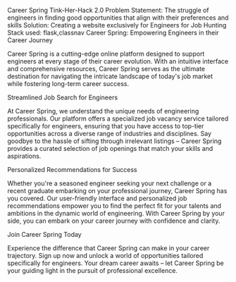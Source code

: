Career Spring
Tink-Her-Hack 2.0
Problem Statement: The struggle of engineers in finding good opportunities that align with their preferences and skills
Solution: Creating a website exclusively for Engineers for Job Hunting
Stack used: flask,classnav
Career Spring: Empowering Engineers in their Career Journey

Career Spring is a cutting-edge online platform designed to support engineers at every stage of their career evolution. With an intuitive interface and comprehensive resources, Career Spring serves as the ultimate destination for navigating the intricate landscape of today's job market while fostering long-term career success.

Streamlined Job Search for Engineers

At Career Spring, we understand the unique needs of engineering professionals. Our platform offers a specialized job vacancy service tailored specifically for engineers, ensuring that you have access to top-tier opportunities across a diverse range of industries and disciplines. Say goodbye to the hassle of sifting through irrelevant listings – Career Spring provides a curated selection of job openings that match your skills and aspirations.

Personalized Recommendations for Success

Whether you're a seasoned engineer seeking your next challenge or a recent graduate embarking on your professional journey, Career Spring has you covered. Our user-friendly interface and personalized job recommendations empower you to find the perfect fit for your talents and ambitions in the dynamic world of engineering. With Career Spring by your side, you can embark on your career journey with confidence and clarity.

Join Career Spring Today

Experience the difference that Career Spring can make in your career trajectory. Sign up now and unlock a world of opportunities tailored specifically for engineers. Your dream career awaits – let Career Spring be your guiding light in the pursuit of professional excellence.
